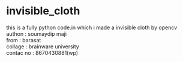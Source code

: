 # invisible_cloth
this is a fully python code.in which i made a invisible cloth by opencv 
<br>
authon : soumaydip maji
<br>
from : barasat
<br>
collage : brainware university
<br>
contac no : 8670430881(wp)